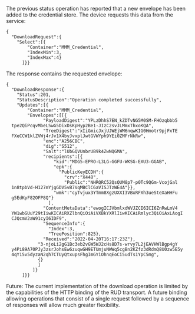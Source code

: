
The previous status operation has reported that a new envelope has been added to
the credential store. The device requests this data from the service:


~~~~
{
  "DownloadRequest":{
    "Select":[{
        "Container":"MMM_Credential",
        "IndexMin":3,
        "IndexMax":4}
      ]}}
~~~~


The response contains the requested envelope:


~~~~
{
  "DownloadResponse":{
    "Status":201,
    "StatusDescription":"Operation completed successfully",
    "Updates":[{
        "Container":"MMM_Credential",
        "Envelopes":[[{
              "PayloadDigest":"YPLzDhhS7EN_kZDTvNG5M0SM-FHOzqbbb5
  tpe2QiPcqvMbeL5wG5DixDsKpHyp2Be1-JIzC2svJLMmxThxoKQA",
              "TreeDigest":"xIiGmicJxjUJWEjWM6nqwKIG0Hmotr9pjFxTE
  FXeCCW1klZVWj4rJv1X4byJvxplJwtGVWYph9YEi0ZMFrNkRw",
              "enc":"A256CBC",
              "dig":"S512",
              "Salt":"lUbGQVUnbrUB9k4ZwNQGMA",
              "recipients":[{
                  "kid":"MDG5-EPRO-L3LG-GGFU-WKSG-EXU3-GGAB",
                  "epk":{
                    "PublicKeyECDH":{
                      "crv":"X448",
                      "Public":"NHRQRC52QsQUM8p7-p0Tc9QGm-VcojGal
  1n8tpbVd-H127mYjgGDV5vB7VqMBClC6aVISJTzWE4A"}},
                  "wmk":"cyTvjux3YTmm8XgzUXXI3VBxRFXh3ueSteXaHHFu
  g5EdKpF82OFP8Q"}
                ],
              "ContentMetaData":"ewogICJVbmlxdWVJZCI6ICI6ZnRwLmV4
  YW1wbGUuY29tIiwKICAiRXZlbnQiOiAiVXBkYXRlIiwKICAiRmlyc3QiOiAxLAogI
  CJQcmV2aW91cyI6IDF9",
              "SequenceInfo":{
                "Index":3,
                "TreePosition":825},
              "Received":"2022-04-20T16:17:23Z"},
            "3-njoLi2gG1Bc3eb2vGW5WJ2cHs8D7s-wrvy7L2jEAVHWlBgp4gY
  y4Pi89A70PJy3zsrJohsEw6zuqwGH9ETUmjuNWWq5cgBn2KZfz3dRdmQ8U0zw5E5y
  4qY15v5dyzaN2qh7CTUyQtxupsFhgImGYiOhnqEoCi5udTs1YpC5mg",
            {}
            ]
          ]}
      ]}}
~~~~


Future: The current implementation of the download operation is limited by the
capabilities of the HTTP binding of the RUD transport. A future binding allowing 
operations that consist of a single request followed by a sequence of responses 
will allow much greater flexibility.

